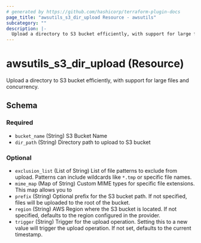 ```yaml
---
# generated by https://github.com/hashicorp/terraform-plugin-docs
page_title: "awsutils_s3_dir_upload Resource - awsutils"
subcategory: ""
description: |-
  Upload a directory to S3 bucket efficiently, with support for large files and concurrency.
---
```


# awsutils_s3_dir_upload (Resource)

Upload a directory to S3 bucket efficiently, with support for large files and concurrency.



<!-- schema generated by tfplugindocs -->
## Schema

### Required

- `bucket_name` (String) S3 Bucket Name
- `dir_path` (String) Directory path to upload to S3 bucket

### Optional

- `exclusion_list` (List of String) List of file patterns to exclude from upload. Patterns can include wildcards like `*.tmp` or specific file names.
- `mime_map` (Map of String) Custom MIME types for specific file extensions. This map allows you to
- `prefix` (String) Optional prefix for the S3 bucket path. If not specified, files will be uploaded to the root of the bucket.
- `region` (String) AWS Region where the S3 bucket is located. If not specified, defaults to the region configured in the provider.
- `trigger` (String) Trigger for the upload operation. Setting this to a new value will trigger the upload operation. If not set, defaults to the current timestamp.
